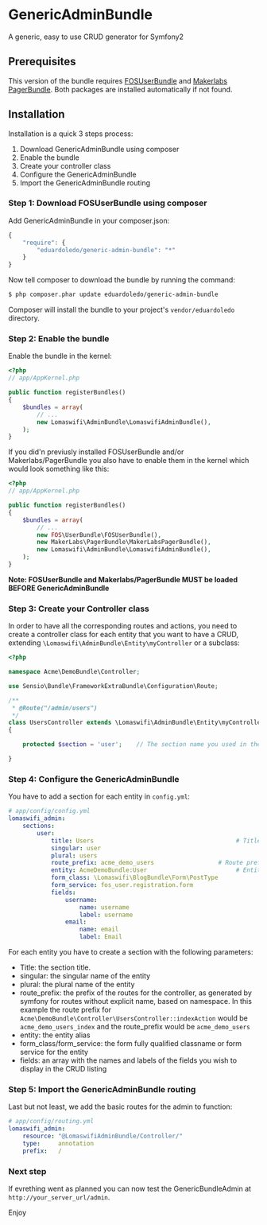 GenericAdminBundle
==================

A generic, easy to use CRUD generator for Symfony2

Prerequisites
-------------

This version of the bundle requires [FOSUserBundle](https://github.com/FriendsOfSymfony/FOSUserBundle) and [Makerlabs PagerBundle](https://github.com/makerlabs/PagerBundle).
Both packages are installed automatically if not found.

Installation
------------
Installation is a quick 3 steps process:

1. Download GenericAdminBundle using composer
2. Enable the bundle
3. Create your controller class
4. Configure the GenericAdminBundle
5. Import the GenericAdminBundle routing

### Step 1: Download FOSUserBundle using composer

Add GenericAdminBundle in your composer.json:

```js
{
    "require": {
        "eduardoledo/generic-admin-bundle": "*"
    }
}
```

Now tell composer to download the bundle by running the command:

``` bash
$ php composer.phar update eduardoledo/generic-admin-bundle
```

Composer will install the bundle to your project's `vendor/eduardoledo` directory.

### Step 2: Enable the bundle

Enable the bundle in the kernel:

``` php
<?php
// app/AppKernel.php

public function registerBundles()
{
    $bundles = array(
        // ...
        new Lomaswifi\AdminBundle\LomaswifiAdminBundle(),
    );
}
```

If you did'n previusly installed FOSUserBundle and/or Makerlabs/PagerBundle you also have to enable them in the kernel which would look something like this:

``` php
<?php
// app/AppKernel.php

public function registerBundles()
{
    $bundles = array(
        // ...
        new FOS\UserBundle\FOSUserBundle(),
        new MakerLabs\PagerBundle\MakerLabsPagerBundle(),
        new Lomaswifi\AdminBundle\LomaswifiAdminBundle(),
    );
}
```
**Note: FOSUserBundle and Makerlabs/PagerBundle MUST be loaded BEFORE GenericAdminBundle**

### Step 3: Create your Controller class
In order to have all the corresponding routes and actions, you need to create a controller class for each entity that you want to have a CRUD, extending `\Lomaswifi\AdminBundle\Entity\myController` or a subclass:

``` php
<?php

namespace Acme\DemoBundle\Controller;

use Sensio\Bundle\FrameworkExtraBundle\Configuration\Route;

/**
 * @Route("/admin/users")
 */
class UsersController extends \Lomaswifi\AdminBundle\Entity\myController
{

    protected $section = 'user';    // The section name you used in the config.yml

}
```

### Step 4: Configure the GenericAdminBundle
You have to add a section for each entity in `config.yml`:
``` yaml
# app/config/config.yml
lomaswifi_admin:
    sections:
        user:
            title: Users                                        # Title shown in CRUD
            singular: user
            plural: users
            route_prefix: acme_demo_users                  # Route prefix
            entity: AcmeDemoBundle:User                         # Entity alias
            form_class: \Lomaswifi\BlogBundle\Form\PostType
            form_service: fos_user.registration.form
            fields:
                username:
                    name: username
                    label: username
                email:
                    name: email
                    label: Email
```
For each entity you have to create a section with the following parameters:

* Title: the section title.
* singular: the singular name of the entity
* plural: the plural name of the entity
* route_prefix: the prefix of the routes for the controller, as generated by symfony for routes without explicit name, based on namespace. In this example the route prefix for `Acme\DemoBundle\Controller\UsersController::indexAction` would be `acme_demo_users_index` and the route_prefix would be `acme_demo_users`
* entity: the entity alias
* form_class/form_service: the form fully qualified classname or form service for the entity
* fields: an array with the names and labels of the fields you wish to display in the CRUD listing

### Step 5: Import the GenericAdminBundle routing
Last but not least, we add the basic routes for the admin to function:
``` yml
# app/config/routing.yml
lomaswifi_admin:
    resource: "@LomaswifiAdminBundle/Controller/"
    type:     annotation
    prefix:   /
```

### Next step
If evrething went as planned you can now test the GenericBundleAdmin at `http://your_server_url/admin`.

Enjoy